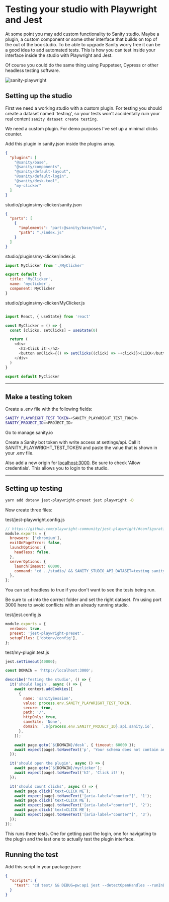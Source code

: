 # Testing your studio with Playwright and Jest

At some point you may add custom functionality to Sanity studio. Maybe a plugin, a custom component or some other interface that builds on top of the out of the box studio. To be able to  upgrade Sanity worry free it can be a good idea to add automated tests. This is how you can  test inside your interface inside the studio with Playwright and Jest.

Of course you could do the same thing using Puppeteer, Cypress or other headless testing software.

![sanity-playwright](https://user-images.githubusercontent.com/580312/108113887-5cd90b00-7098-11eb-9a44-3786f84588e3.gif)

## Setting up the studio

First we need a working studio with a custom plugin. For testing you should create a dataset named 'testing', so your tests won't accidentally ruin your real content `sanity dataset create testing`.

We need a custom plugin. For demo purposes I've set up a minimal clicks counter. 

Add this plugin in sanity.json inside the plugins array.

```json
{
  "plugins": [
    "@sanity/base",
    "@sanity/components",
    "@sanity/default-layout",
    "@sanity/default-login",
    "@sanity/desk-tool",
    "my-clicker"
  ]
}
```

studio/plugins/my-clicker/sanity.json

```json
{
  "parts": [
    {
      "implements": "part:@sanity/base/tool",
      "path": "./index.js"
    }
  ]
}
```

studio/plugins/my-clicker/index.js

```js
import MyClicker from './MyClicker'

export default {
  title: 'MyClicker',
  name: 'myclicker',
  component: MyClicker
}
```

studio/plugins/my-clicker/MyClicker.js

```js

import React, { useState} from 'react'

const MyClicker = () => {
  const [clicks, setClicks] = useState(0)

  return (
    <div>
      <h2>Click it!</h2>
      <button onClick={() => setClicks((click) => ++click)}>CLICK</button> <strong aria-label="counter">{clicks}</strong>
    </div>
  )
}

export default MyClicker
```

---

## Make a testing token

Create a .env file with the following fields:

```bash
SANITY_PLAYWRIGHT_TEST_TOKEN=<SANITY_PLAYWRIGHT_TEST_TOKEN>
SANITY_PROJECT_ID=<PROJECT_ID>
```

Go to manage.sanity.io

Create a Sanity bot token with write access at settings/api. Call it SANITY_PLAYWRIGHT_TEST_TOKEN and paste the value that is shown in your .env file.

Also add a new origin for [localhost:3000](http://localhost:3000). Be sure to check 'Allow credentials'. This allows you to login to the studio.

---

## Setting up testing

```bash
yarn add dotenv jest-playwright-preset jest playwright -D
```

Now create three files:

test/jest-playwright.config.js

```js
// https://github.com/playwright-community/jest-playwright/#configuration
module.exports = {
  browsers: ['chromium'],
  exitOnPageError: false,
  launchOptions: {
    headless: false,
  },
  serverOptions: {
    launchTimeout: 60000,
    command: 'cd ../studio/ && SANITY_STUDIO_API_DATASET=testing sanity start --port 3000',
  },
};
```

You can set headless to true if you don't want to see the tests being run. 

Be sure to `cd` into the correct folder and set the right dataset. I'm using port 3000 here to avoid conflicts with an already running studio.

test/jest.config.js

```js
module.exports = {
  verbose: true,
  preset: 'jest-playwright-preset',
  setupFiles: ['dotenv/config'],
};
```

test/my-plugin.test.js

```js
jest.setTimeout(40000);

const DOMAIN = 'http://localhost:3000';

describe('Testing the studio', () => {
  it('should login', async () => {
    await context.addCookies([
      {
        name: 'sanitySession',
        value: process.env.SANITY_PLAYWRIGHT_TEST_TOKEN,
        secure: true,
        path: '/',
        httpOnly: true,
        sameSite: 'None',
        domain: `.${process.env.SANITY_PROJECT_ID}.api.sanity.io`,
      },
    ]);

    await page.goto(`${DOMAIN}/desk`, { timeout: 60000 });
    await expect(page).toHaveText('p', 'Your schema does not contain any document types.');
  });

  it('should open the plugin', async () => {
    await page.goto(`${DOMAIN}/myclicker`);
    await expect(page).toHaveText('h2', 'Click it!');
  });

  it('should count clicks', async () => {
    await page.click(`text=CLICK ME`);
    await expect(page).toHaveText('[aria-label="counter"]', '1');
    await page.click(`text=CLICK ME`);
    await expect(page).toHaveText('[aria-label="counter"]', '2');
    await page.click(`text=CLICK ME`);
    await expect(page).toHaveText('[aria-label="counter"]', '3');
  });
});
```

This runs three tests. One for getting past the login, one for navigating to the plugin and the last one to actually test the plugin interface.

## Running the test

Add this script in your package.json:

```json
{
  "scripts": {
    "test": "cd test/ && DEBUG=pw:api jest --detectOpenHandles --runInBand"
  }
}
```